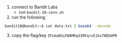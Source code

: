 1. connect to Bandit Labs
    * run `bandit-10-conn.sh`
2. run the following    
```bash
bandit10@bandit:~$ cat data.txt | base64 --decode
```
3. copy the flag/key `IFukwKGsFW8MOq3IRFqrxE1hxTNEbUPR`


